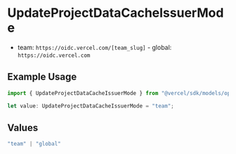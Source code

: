 # UpdateProjectDataCacheIssuerMode

- team: `https://oidc.vercel.com/[team_slug]` - global: `https://oidc.vercel.com`

## Example Usage

```typescript
import { UpdateProjectDataCacheIssuerMode } from "@vercel/sdk/models/operations/updateprojectdatacache.js";

let value: UpdateProjectDataCacheIssuerMode = "team";
```

## Values

```typescript
"team" | "global"
```